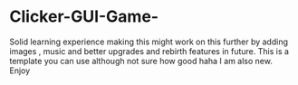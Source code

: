# Clicker-GUI-Game-
Solid learning experience making this might work on this further by adding images , music and better upgrades and rebirth features in future. This is a template you can use although not sure how good haha I am also new. Enjoy 
